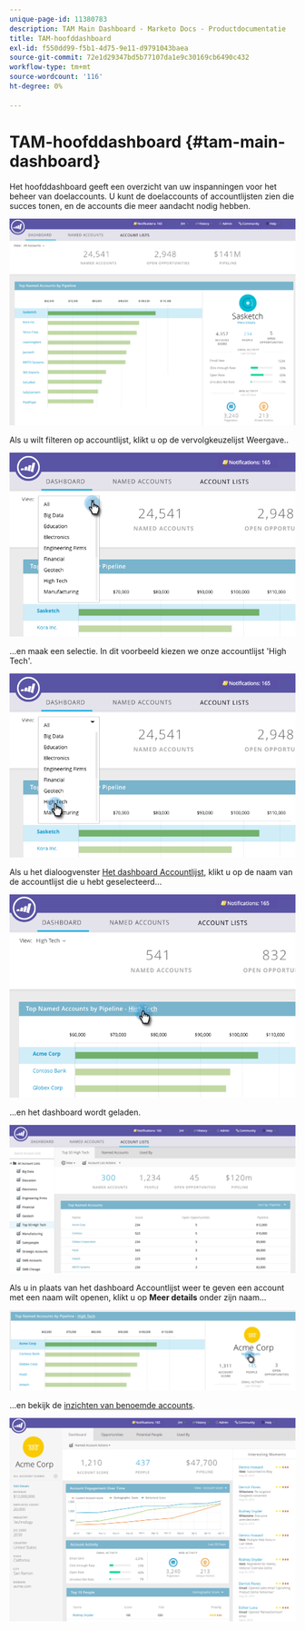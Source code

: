 ```yaml
---
unique-page-id: 11380783
description: TAM Main Dashboard - Marketo Docs - Productdocumentatie
title: TAM-hoofddashboard
exl-id: f550dd99-f5b1-4d75-9e11-d9791043baea
source-git-commit: 72e1d29347bd5b77107da1e9c30169cb6490c432
workflow-type: tm+mt
source-wordcount: '116'
ht-degree: 0%

---
```


# TAM-hoofddashboard {#tam-main-dashboard}

Het hoofddashboard geeft een overzicht van uw inspanningen voor het beheer van doelaccounts. U kunt de doelaccounts of accountlijsten zien die succes tonen, en de accounts die meer aandacht nodig hebben.

![](assets/one.png)

Als u wilt filteren op accountlijst, klikt u op de vervolgkeuzelijst Weergave..

![](assets/two.png)

...en maak een selectie. In dit voorbeeld kiezen we onze accountlijst &#39;High Tech&#39;.

![](assets/three.png)

Als u het dialoogvenster [Het dashboard Accountlijst](/help/marketo/product-docs/target-account-management/measure/account-list-insights.md#account-list-dashboard), klikt u op de naam van de accountlijst die u hebt geselecteerd...

![](assets/four.png)

...en het dashboard wordt geladen.

![](assets/five.png)

Als u in plaats van het dashboard Accountlijst weer te geven een account met een naam wilt openen, klikt u op **Meer details** onder zijn naam...

![](assets/six.png)

...en bekijk de [inzichten van benoemde accounts](/help/marketo/product-docs/target-account-management/measure/named-account-insights.md).

![](assets/seven.png)
